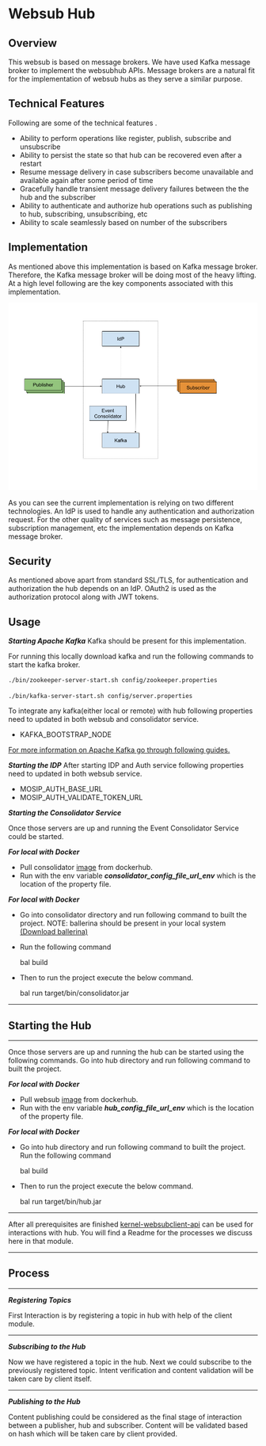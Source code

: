 # **Websub Hub**

## **Overview**

This websub is based on message brokers. We have used Kafka message broker to implement the websubhub APIs. Message brokers are a natural fit for the implementation of websub hubs as they serve a similar purpose.

## **Technical Features**

Following are some of the technical features .

 - Ability to perform operations like register, publish, subscribe and unsubscribe
 - Ability to persist the state so that hub can be recovered even after a restart
 - Resume message delivery in case subscribers become unavailable and available again after some period of time
 - Gracefully handle transient message delivery failures between the the hub and the subscriber
 - Ability to authenticate and authorize hub operations such as publishing to hub, subscribing, unsubscribing, etc
 - Ability to scale seamlessly based on number of the subscribers

## **Implementation**

As mentioned above this implementation is based on Kafka message broker. Therefore, the Kafka message broker will be doing most of the heavy lifting. At a high level following are the key components associated with this implementation.



![kafka_hub_image](design/_images/kafka_hub_image.png)

 

As you can see the current implementation is relying on two different technologies. An IdP is used to handle any authentication and authorization request.  For the other quality of services such as message persistence, subscription management, etc the implementation depends on Kafka message broker.


## **Security**

As mentioned above apart from standard SSL/TLS, for authentication and authorization the hub depends on an IdP.  OAuth2 is used as the authorization protocol along with JWT tokens.


## **Usage**


***Starting Apache Kafka***
Kafka should be present for this implementation.

For running this locally download kafka and run the following commands to start the kafka broker.

  

    ./bin/zookeeper-server-start.sh config/zookeeper.properties

    ./bin/kafka-server-start.sh config/server.properties

To integrate any kafka(either local or remote) with hub following properties need to updated in both websub and consolidator service.

 - KAFKA_BOOTSTRAP_NODE

[For more information on Apache Kafka go through following guides.](https://kafka.apache.org/)

***Starting the IDP***
After starting IDP and Auth service following properties need to updated in both websub service.

 - MOSIP_AUTH_BASE_URL
 - MOSIP_AUTH_VALIDATE_TOKEN_URL

  

***Starting the Consolidator Service***

Once those servers are up and running the Event Consolidator Service could be started. 

***For local with Docker*** 

 - Pull consolidator [image](https://hub.docker.com/r/mosipdev/consolidator-websub-service) from dockerhub.
 - Run with the env variable ***consolidator_config_file_url_env*** which is the location of the property file.
 
 ***For local with Docker*** 
 
 - Go into consolidator directory and run following command to built the project.
NOTE: ballerina should be present in your local system [(Download ballerina)](https://ballerina.io/downloads/)

 

 - Run the following command

    bal build

 - Then to run the project execute the below command.

    bal run target/bin/consolidator.jar

***

## Starting the Hub

***

Once those servers are up and running the hub can be started using the following commands. Go into hub directory and run following command to built the project.

  
***For local with Docker*** 

 - Pull websub [image](https://hub.docker.com/r/mosipdev/websub-service) from dockerhub.
 - Run with the env variable ***hub_config_file_url_env*** which is the location of the property file.
 
 ***For local with Docker*** 
 
 - Go into hub directory and run following command to built the project. Run the following command

     bal build

 - Then to run the project execute the below command.

    bal run target/bin/hub.jar

***

After all prerequisites are finished  [kernel-websubclient-api](https://github.com/mosip/commons/tree/master/kernel/kernel-websubclient-api) can be used for interactions with hub. You will find a Readme for the processes we discuss here in that module.

***

## Process

***

***Registering Topics***

First Interaction is by registering a topic in hub with help of the client module. 
***


***Subscribing to the Hub***

Now we have registered a topic in the hub. Next we could subscribe to the previously registered topic. Intent verification and content validation will be taken care by client itself.
***

***Publishing to the Hub***

Content publishing could be considered as the final stage of interaction between a publisher, hub and subscriber. Content will be validated based on hash which will be taken care by client provided.